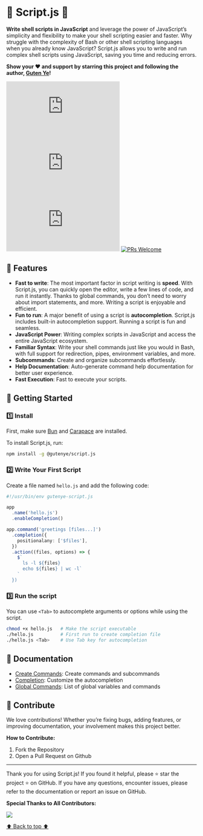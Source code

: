 # 🧩 Script.js 🧩

**Write shell scripts in JavaScript** and leverage the power of JavaScript’s simplicity and flexibility to make your shell scripting easier and faster. Why struggle with the complexity of Bash or other shell scripting languages when you already know JavaScript? Script.js allows you to write and run complex shell scripts using JavaScript, saving you time and reducing errors.

**Show your ❤️ and support by starring this project and following the author, [Guten Ye](https://github.com/gutenye)!**

[![Stars](https://img.shields.io/github/stars/gutenye/script.js?style=social)](https://github.com/gutenye/script.js) [![NPM Version](https://img.shields.io/npm/v/@gutenye/script.js)](https://www.npmjs.com/package/@gutenye/script.js) [![License](https://img.shields.io/github/license/gutenye/script.js?color=blue)](https://github.com/gutenye/script.js/blob/main/LICENSE) [![PRs Welcome](https://img.shields.io/badge/PRs-welcome-blue)](https://github.com/gutenye/script.js#-contribute)

## 🌟 Features

- **Fast to write**: The most important factor in script writing is **speed**. With Script.js, you can quickly open the editor, write a few lines of code, and run it instantly. Thanks to global commands, you don’t need to worry about import statements, and more. Writing a script is enjoyable and efficient.
- **Fun to run**: A major benefit of using a script is **autocompletion**. Script.js includes built-in autocompletion support. Running a script is fun and seamless.
- **JavaScript Power**: Writing complex scripts in JavaScript and access the entire JavaScript ecosystem.
- **Familiar Syntax**: Write your shell commands just like you would in Bash, with full support for redirection, pipes, environment variables, and more.
- **Subcommands**: Create and organize subcommands effortlessly.
- **Help Documentation**: Auto-generate command help documentation for better user experience.
- **Fast Execution**: Fast to execute your scripts.

## 🚀 Getting Started

### 1️⃣ Install

First, make sure [Bun](https://bun.sh) and [Carapace](https://github.com/carapace-sh/carapace-bin) are installed.

To install Script.js, run:

```sh
npm install -g @gutenye/script.js
```

### 2️⃣ Write Your First Script

Create a file named `hello.js` and add the following code:

```ts
#!/usr/bin/env gutenye-script.js

app
  .name('hello.js')
  .enableCompletion()

app.command('greetings [files...]')
  .completion({
    positionalany: ['$files'],
  })
  .action((files, options) => {
    $`
      ls -l ${files}
      echo ${files} | wc -l`
    `
  })
```

### 3️⃣ Run the script

You can use `<Tab>` to autocomplete arguments or options while using the script.

```sh
chmod +x hello.js   # Make the script executable
./hello.js          # First run to create completion file
./hello.js <Tab>    # Use Tab key for autocompletion
```

## 📖 Documentation

- [Create Commands](./docs/Create%20Commands.md): Create commands and subcommands
- [Completion](./docs/Completion.md): Customize the autocompletion
- [Global Commands](./docs/Global%20Commands.md): List of global variables and commands

## 🤝 Contribute

We love contributions! Whether you’re fixing bugs, adding features, or improving documentation, your involvement makes this project better.

**How to Contribute:**

1. Fork the Repository
2. Open a Pull Request on Github

---

Thank you for using Script.js! If you found it helpful, please ⭐️ star the project ️️⭐ on GitHub. If you have any questions, encounter issues, please refer to the documentation or report an issue on GitHub.

**Special Thanks to All Contributors:**

[![](https://contrib.rocks/image?repo=gutenye/script.js)](https://github.com/gutenye/script.js/graphs/contributors)

[⬆ Back to top ⬆](#readme)